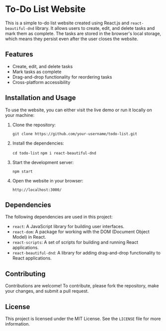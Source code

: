
# To-Do List Website

This is a simple to-do list website created using React.js and `react-beautiful-dnd` library. It allows users to create, edit, and delete tasks and mark them as complete. The tasks are stored in the browser's local storage, which means they persist even after the user closes the website.

## Features

-   Create, edit, and delete tasks
-   Mark tasks as complete
-   Drag-and-drop functionality for reordering tasks
-   Cross-platform accessibility

## Installation and Usage

To use the website, you can either visit the live demo or run it locally on your machine:

1.  Clone the repository:
    
    `git clone https://github.com/your-username/todo-list.git` 
    
2.  Install the dependencies:
    
    `cd todo-list`
   `npm i react-beautiful-dnd` 
    
3.  Start the development server:

    `npm start` 
    
4.  Open the website in your browser:
    
    `http://localhost:3000/` 
    
## Dependencies

The following dependencies are used in this project:

-   `react`: A JavaScript library for building user interfaces.
-   `react-dom`: A package for working with the DOM (Document Object Model) in React.
-   `react-scripts`: A set of scripts for building and running React applications.
-   `react-beautiful-dnd`: A library for adding drag-and-drop functionality to React applications.

## Contributing

Contributions are welcome! To contribute, please fork the repository, make your changes, and submit a pull request.

## License

This project is licensed under the MIT License. See the `LICENSE` file for more information.
